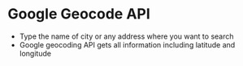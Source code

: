 # Google Geocode API

* Type the name of city or any address where you want to search 
* Google geocoding API gets all information including latitude and longitude 
